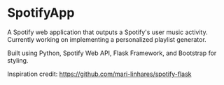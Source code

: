 # SpotifyApp

A Spotify web application that outputs a Spotify's user music activity. Currently working on implementing a personalized playlist generator. 

Built using Python, Spotify Web API, Flask Framework, and Bootstrap for styling. 

Inspiration credit: https://github.com/mari-linhares/spotify-flask
